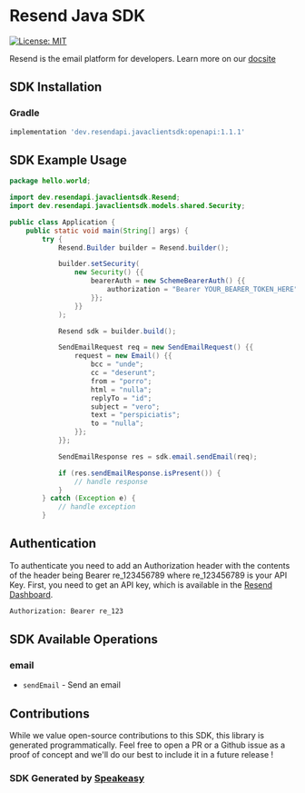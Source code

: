 # Resend Java SDK

[![License: MIT](https://img.shields.io/badge/License-MIT-blue.svg)](https://opensource.org/licenses/MIT)

Resend is the email platform for developers. Learn more on our [docsite](https://resend.com/docs/api-reference/concepts) 

<!-- Start SDK Installation -->
## SDK Installation

### Gradle

```groovy
implementation 'dev.resendapi.javaclientsdk:openapi:1.1.1'
```
<!-- End SDK Installation -->

## SDK Example Usage
<!-- Start SDK Example Usage -->
```java
package hello.world;

import dev.resendapi.javaclientsdk.Resend;
import dev.resendapi.javaclientsdk.models.shared.Security;

public class Application {
    public static void main(String[] args) {
        try {
            Resend.Builder builder = Resend.builder();

            builder.setSecurity(
                new Security() {{
                    bearerAuth = new SchemeBearerAuth() {{
                        authorization = "Bearer YOUR_BEARER_TOKEN_HERE";
                    }};
                }}
            );

            Resend sdk = builder.build();

            SendEmailRequest req = new SendEmailRequest() {{
                request = new Email() {{
                    bcc = "unde";
                    cc = "deserunt";
                    from = "porro";
                    html = "nulla";
                    replyTo = "id";
                    subject = "vero";
                    text = "perspiciatis";
                    to = "nulla";
                }};
            }};

            SendEmailResponse res = sdk.email.sendEmail(req);

            if (res.sendEmailResponse.isPresent()) {
                // handle response
            }
        } catch (Exception e) {
            // handle exception
        }
```
<!-- End SDK Example Usage -->

## Authentication

To authenticate you need to add an Authorization header with the contents of the header being Bearer re_123456789 where re_123456789 is your API Key. First, you need to get an API key, which is available in the [Resend Dashboard](https://resend.com/login).

```bash
Authorization: Bearer re_123
```

<!-- Start SDK Available Operations -->
## SDK Available Operations


### email

* `sendEmail` - Send an email
<!-- End SDK Available Operations -->

## Contributions

While we value open-source contributions to this SDK, this library is generated programmatically. Feel free to open a PR or a Github issue as a proof of concept and we'll do our best to include it in a future release !

### SDK Generated by [Speakeasy](https://docs.speakeasyapi.dev/docs/using-speakeasy/client-sdks)
